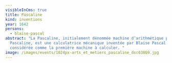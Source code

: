 ```yaml
---
visibleInCms: true
title: Pascaline
kind: inventions
year: 1642
persons:
  - blaise-pascal
abstract: "La Pascaline, initialement dénommée machine d’arithmétique puis roue
  Pascaline, est une calculatrice mécanique inventée par Blaise Pascal et
  considérée comme la première machine à calculer. "
image: /images/events/1024px-arts_et_metiers_pascaline_dsc03869.jpg
---
```

